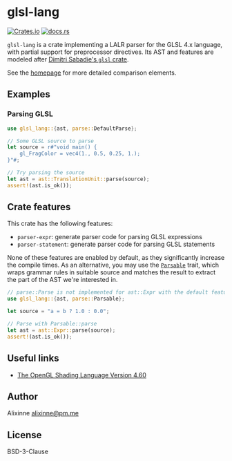 # glsl-lang

[![Crates.io](https://img.shields.io/crates/v/glsl-lang)](https://crates.io/crates/glsl-lang)
[![docs.rs](https://img.shields.io/docsrs/glsl-lang)](https://docs.rs/glsl-lang/)

`glsl-lang` is a crate implementing a LALR parser for the GLSL 4.x language,
with partial support for preprocessor directives. Its AST and features are
modeled after [Dimitri Sabadie's `glsl` crate](https://github.com/phaazon/glsl).

See the [homepage](https://github.com/alixinne/glsl-lang) for more detailed comparison
elements.

## Examples

### Parsing GLSL

```rust
use glsl_lang::{ast, parse::DefaultParse};

// Some GLSL source to parse
let source = r#"void main() {
    gl_FragColor = vec4(1., 0.5, 0.25, 1.);
}"#;

// Try parsing the source
let ast = ast::TranslationUnit::parse(source);
assert!(ast.is_ok());
```

## Crate features

This crate has the following features:
- `parser-expr`: generate parser code for parsing GLSL expressions
- `parser-statement`: generate parser code for parsing GLSL statements

None of these features are enabled by default, as they significantly increase the compile
times. As an alternative, you may use the [`Parsable`](crate::parse::Parsable) trait, which
wraps grammar rules in suitable source and matches the result to extract the part of the AST
we're interested in.

```rust
// parse::Parse is not implemented for ast::Expr with the default features
use glsl_lang::{ast, parse::Parsable};

let source = "a = b ? 1.0 : 0.0";

// Parse with Parsable::parse
let ast = ast::Expr::parse(source);
assert!(ast.is_ok());
```

## Useful links

- [The OpenGL Shading Language Version 4.60](https://www.khronos.org/registry/OpenGL/specs/gl/GLSLangSpec.4.60.pdf)

## Author

Alixinne <alixinne@pm.me>

## License

BSD-3-Clause
